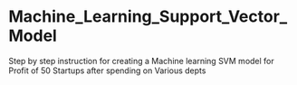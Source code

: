 # Machine_Learning_Support_Vector_Model
Step by step instruction for creating a Machine learning SVM model for Profit of 50 Startups after spending on Various depts
